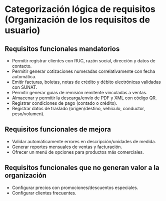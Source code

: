 # Categorización lógica de requisitos (Organización de los requisitos de usuario)

## Requisitos funcionales mandatorios
- Permitir registrar clientes con RUC, razón social, dirección y datos de contacto.  
- Permitir generar cotizaciones numeradas correlativamente con fecha automática.  
- Emitir facturas, boletas, notas de crédito y débito electrónicas validadas con SUNAT.  
- Permitir generar guías de remisión remitente vinculadas a ventas.  
- Almacenar y permitir la descarga/envío de PDF y XML con código QR.  
- Registrar condiciones de pago (contado o crédito).  
- Registrar datos de traslado (origen/destino, vehículo, conductor, peso/volumen).  

## Requisitos funcionales de mejora
- Validar automáticamente errores en descripción/unidades de medida.  
- Generar reportes mensuales de ventas y facturación.  
- Ofrecer un menú de opciones para productos más comerciales.  

## Requisitos funcionales que no generan valor a la organización
- Configurar precios con promociones/descuentos especiales.  
- Configurar clientes frecuentes. 

